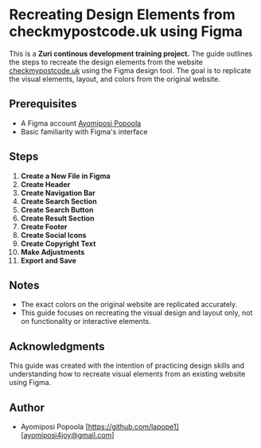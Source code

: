 # Recreating Design Elements from checkmypostcode.uk using Figma

This is a **Zuri continous development training project.**
The guide outlines the steps to recreate the design elements from the website [checkmypostcode.uk](https://checkmypostcode.uk/) using the Figma design tool. The goal is to replicate the visual elements, layout, and colors from the original website.

## Prerequisites

- A Figma account [Ayomiposi Popoola](https://www.figma.com/file/IsavR4vlxVkqrDvhoWVZk5/Untitled?type=design&node-id=0%3A1&mode=design&t=Zec7WYQLqvRGanU1-1)
- Basic familiarity with Figma's interface

## Steps

1. **Create a New File in Figma**
2. **Create Header**
3. **Create Navigation Bar**
4. **Create Search Section**
5. **Create Search Button**
6. **Create Result Section**
7. **Create Footer**
8. **Create Social Icons**
9. **Create Copyright Text**
10. **Make Adjustments**
11. **Export and Save**

## Notes
- The exact colors on the original website are replicated accurately.
- This guide focuses on recreating the visual design and layout only, not on functionality or interactive elements.

## Acknowledgments
This guide was created with the intention of practicing design skills and understanding how to recreate visual elements from an existing website using Figma.

## Author
- Ayomiposi Popoola [https://github.com/lapope1] [ayomiposi4joy@gmail.com]